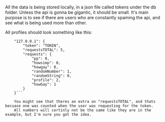 All the data is being stored locally, in a json file called tokens under the db folder. 
Unless the api is gonna be gigantic, it should be small. It's main purpose is to see if there are users who are 
constantly spaming the api, and see what is being used more than other.

All profiles should look something like this:

```
    "127.0.0.1": {
        "token": "TOKEN",
        "requestsTOTAL": 5,
        "requests": {
            "pp": 0,
            "howsimp": 0,
            "howgay": 0,
            "randomNumber": 1,
            "randomString": 0,
            "profile": 2,
            "howGay": 1
        }
    }```

    You might see that theres an extra on "requestsTOTAL", and thats becuase one was counted when the user was requesting for the token.
    All numbers will certinly not be the same like they are in the example, but I'm sure you got the idea.